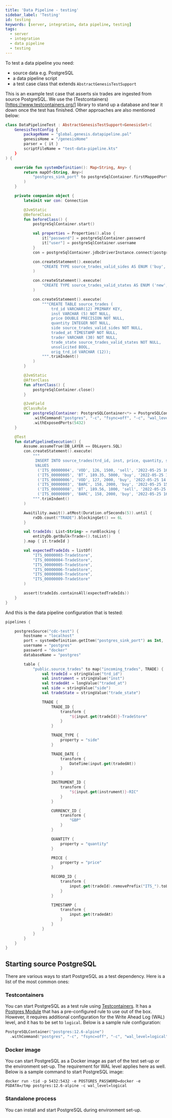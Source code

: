 ```yaml
---
title: 'Data Pipeline - testing'
sidebar_label: 'Testing'
id: testing
keywords: [server, integration, data pipeline, testing]
tags:
  - server
  - integration
  - data pipeline
  - testing
---
```




To test a data pipeline you need:

- source data e.g. PostgreSQL
- a data pipeline script
- a test case class that extends `AbstractGenesisTestSupport`

This is an example test case that asserts six trades are ingested from source PostgreSQL. We use the (Testcontainers)[https://www.testcontainers.org/] library to stand up a database and tear it down once the test has finished. Other approaches are also mentioned below:

```kotlin
class DataPipelineTest : AbstractGenesisTestSupport<GenesisSet>(
    GenesisTestConfig {
        packageName = "global.genesis.datapipeline.pal"
        genesisHome = "/genesisHome"
        parser = { it }
        scriptFileName = "test-data-pipeline.kts"
    }
) {

    override fun systemDefinition(): Map<String, Any> {
        return mapOf<String, Any>(
            "postgres_sink_port" to postgreSqlContainer.firstMappedPort
        )
    }

    private companion object {
        lateinit var con: Connection

        @JvmStatic
        @BeforeClass
        fun beforeClass() {
            postgreSqlContainer.start()

            val properties = Properties().also {
                it["password"] = postgreSqlContainer.password
                it["user"] = postgreSqlContainer.username
            }
            con = postgreSqlContainer.jdbcDriverInstance.connect(postgreSqlContainer.jdbcUrl, properties)

            con.createStatement().execute(
                "CREATE TYPE source_trades_valid_sides AS ENUM ('buy', 'sell');"
            )

            con.createStatement().execute(
                "CREATE TYPE source_trades_valid_states AS ENUM ('new', 'mod', 'canc');"
            )

            con.createStatement().execute(
                """CREATE TABLE source_trades (
                    trd_id VARCHAR(12) PRIMARY KEY,
                    inst VARCHAR (5) NOT NULL,
                    price DOUBLE PRECISION NOT NULL,
                    quantity INTEGER NOT NULL,
                    side source_trades_valid_sides NOT NULL,
                    traded_at TIMESTAMP NOT NULL,
                    trader VARCHAR (30) NOT NULL,
                    trade_state source_trades_valid_states NOT NULL,
                    unsolicited BOOL,
                    orig_trd_id VARCHAR (12));
                """.trimIndent()
            )
        }

        @JvmStatic
        @AfterClass
        fun afterClass() {
            postgreSqlContainer.close()
        }

        @JvmField
        @ClassRule
        var postgreSqlContainer: PostgreSQLContainer<*> = PostgreSQLContainer("postgres:12.6-alpine")
            .withCommand("postgres", "-c", "fsync=off", "-c", "wal_level=logical")
            .withExposedPorts(5432)
    }

    @Test
    fun dataPipelineExecution() {
        Assume.assumeTrue(DB_LAYER == DbLayers.SQL)
        con.createStatement().execute(
            """
             INSERT INTO source_trades(trd_id, inst, price, quantity, side, traded_at, trader, trade_state, unsolicited, orig_trd_id)
             VALUES
              ('ITS_00000004', 'VOD', 126, 1500, 'sell', '2022-05-25 16:01:01', 'Trader.B', 'new', NULL , NULL),
              ('ITS_00000005', 'BT', 189.35, 5000, 'buy', '2022-05-25 16:02:02', 'Trader.B', 'new',NULL, NULL),
              ('ITS_00000006', 'VOD', 127, 2000, 'buy', '2022-05-25 14:03:03', 'Trader.B', 'mod', false, 'ITS_00000001'),
              ('ITS_00000003', 'BARC', 158, 2000, 'buy', '2022-05-25 15:03:03', 'Trader.B', 'canc', false, ''),
              ('ITS_00000008', 'BT', 189.56, 1000, 'sell', '2022-05-25 16:03:03', 'Trader.B', 'new', true, 'ITS_00000007'),
              ('ITS_00000009', 'BARC', 158, 2000, 'buy', '2022-05-25 16:04:04', 'Trader.B', 'canc', false, '');
            """.trimIndent()
        )

        Awaitility.await().atMost(Duration.ofSeconds(5)).until {
            rxDb.count("TRADE").blockingGet() == 6L
        }

        val tradeIds: List<String> = runBlocking {
            entityDb.getBulk<Trade>().toList()
        }.map { it.tradeId }

        val expectedTradeIds = listOf(
            "ITS_00000003-TradeStore",
            "ITS_00000004-TradeStore",
            "ITS_00000005-TradeStore",
            "ITS_00000006-TradeStore",
            "ITS_00000008-TradeStore",
            "ITS_00000009-TradeStore"
        )

        assert(tradeIds.containsAll(expectedTradeIds))
    }
}
```

And this is the data pipeline configuration that is tested:

```kotlin
pipelines {

    postgresSource("cdc-test") {
        hostname = "localhost"
        port = systemDefinition.getItem("postgres_sink_port") as Int,
        username = "postgres"
        password = "docker"
        databaseName = "postgres"

        table {
            "public.source_trades" to map("incoming_trades", TRADE) {
                val tradeId = stringValue("trd_id")
                val instrument = stringValue("inst")
                val tradedAt = longValue("traded_at")
                val side = stringValue("side")
                val tradeState = stringValue("trade_state")

                TRADE {
                    TRADE_ID {
                        transform {
                            "${input.get(tradeId)}-TradeStore"
                        }
                    }

                    TRADE_TYPE {
                        property = "side"
                    }

                    TRADE_DATE {
                        transform {
                            DateTime(input.get(tradedAt))
                        }
                    }

                    INSTRUMENT_ID {
                        transform {
                            "${input.get(instrument)}-RIC"
                        }
                    }

                    CURRENCY_ID {
                        transform {
                            "GBP"
                        }
                    }

                    QUANTITY {
                        property = "quantity"
                    }

                    PRICE {
                        property = "price"
                    }

                    RECORD_ID {
                        transform {
                            input.get(tradeId).removePrefix("ITS_").toLong()
                        }
                    }

                    TIMESTAMP {
                        transform {
                            input.get(tradedAt)
                        }
                    }
                }
            }
        }
    }
}
```

## Starting source PostgreSQL

There are various ways to start PostgreSQL as a test dependency. Here is a list of the most common ones:

### Testcontainers
You can start PostgreSQL as a test rule using [Testcontainers](https://www.testcontainers.org/). It has a [Postgres Module](https://www.testcontainers.org/modules/databases/postgres/) that has a pre-configured rule to use out of the box. However, it requires additional configuration for the Write Ahead Log (WAL) level, and it has to be set to `logical`. Below is a sample rule configuration:

```kotlin
PostgreSQLContainer("postgres:12.6-alpine")
  .withCommand("postgres", "-c", "fsync=off", "-c", "wal_level=logical")
```

### Docker image
You can start PostgreSQL as a Docker image as part of the test set-up or the environment set-up. The requirement for WAL level applies here as well. Below is a sample command to start PostgreSQL image:

```shell
docker run -tid -p 5432:5432 -e POSTGRES_PASSWORD=docker -e PGDATA=/tmp postgres:12.6-alpine -c wal_level=logical
```

### Standalone process
You can install and start PostgreSQL during environment set-up.
